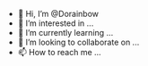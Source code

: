 - 👋 Hi, I’m @Dorainbow
- 👀 I’m interested in ...
- 🌱 I’m currently learning ...
- 💞️ I’m looking to collaborate on ...
- 📫 How to reach me ...

<!---
Dorainbow/Dorainbow is a ✨ special ✨ repository because its `README.md` (this file) appears on your GitHub profile.
You can click the Preview link to take a look at your changes.
--->
